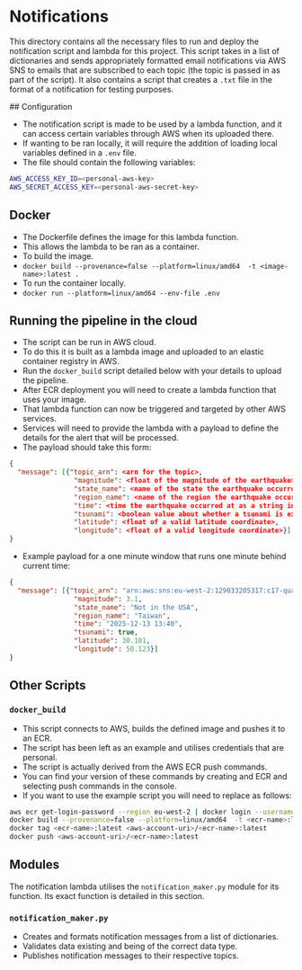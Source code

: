 # Notifications

This directory contains all the necessary files to run and deploy the notification script and lambda for this project. This script takes in a list of dictionaries and sends appropriately formatted email notifications via AWS SNS to emails that are subscribed to each topic (the topic is passed in as part of the script). It also contains a script that creates a `.txt` file in the format of a notification for testing purposes.

## Configuration

- The notification script is made to be used by a lambda function, and it can access certain variables through AWS when its uploaded there.
- If wanting to be ran locally, it will require the addition of loading local variables defined in a `.env` file.
- The file should contain the following variables:
```sh
AWS_ACCESS_KEY_ID=<personal-aws-key>
AWS_SECRET_ACCESS_KEY=<personal-aws-secret-key>
```

## Docker

- The Dockerfile defines the image for this lambda function.
- This allows the lambda to be ran as a container.
- To build the image.
- `docker build --provenance=false --platform=linux/amd64  -t <image-name>:latest .`
- To run the container locally.
- `docker run --platform=linux/amd64 --env-file .env`

## Running the pipeline in the cloud

- The script can be run in AWS cloud.
- To do this it is built as a lambda image and uploaded to an elastic container registry in AWS.
- Run the `docker_build` script detailed below with your details to upload the pipeline.
- After ECR deployment you will need to create a lambda function that uses your image.
- That lambda function can now be triggered and targeted by other AWS services.
- Services will need to provide the lambda with a payload to define the details for the alert that will be processed.
- The payload should take this form:
```json
{
  "message": [{"topic_arn": <arn for the topic>,
                "magnitude": <float of the magnitude of the earthquake>,
                "state_name": <name of the state the earthquake occurred in>,
                "region_name": <name of the region the earthquake occurred in>,
                "time": <time the earthquake occurred at as a string in a YYYY-MM-DD HH:MM format>,
                "tsunami": <boolean value about whether a tsunami is expected to occur or not>,
                "latitude": <float of a valid latitude coordinate>,
                "longitude": <float of a valid longitude coordinate>}]
}
```
- Example payload for a one minute window that runs one minute behind current time:
```json
{
  "message": [{"topic_arn": "arn:aws:sns:eu-west-2:129033205317:c17-quake-57-p124141-m471447-770",
                "magnitude": 3.1,
                "state_name": "Not in the USA",
                "region_name": "Taiwan",
                "time": "2025-12-13 13:40",
                "tsunami": true,
                "latitude": 30.101,
                "longitude": 50.123}]
}
```

## Other Scripts

### `docker_build`

- This script connects to AWS, builds the defined image and pushes it to an ECR.
- The script has been left as an example and utilises credentials that are personal.
- The script is actually derived from the AWS ECR push commands.
- You can find your version of these commands by creating and ECR and selecting push commands in the console.
- If you want to use the example script you will need to replace as follows:
```sh
aws ecr get-login-password --region eu-west-2 | docker login --username AWS --password-stdin <aws-account-uri>
docker build --provenance=false --platform=linux/amd64  -t <ecr-name>:latest .
docker tag <ecr-name>:latest <aws-account-uri>/<ecr-name>:latest
docker push <aws-account-uri>/<ecr-name>:latest
```

## Modules

The notification lambda utilises the `notification_maker.py` module for its function. Its exact function is detailed in this section.

### `notification_maker.py`

- Creates and formats notification messages from a list of dictionaries.
- Validates data existing and being of the correct data type.
- Publishes notification messages to their respective topics.
